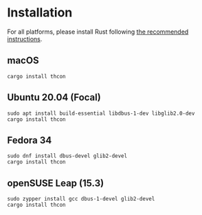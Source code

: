 # Installation
For all platforms, please install Rust following [the recommended
instructions](https://www.rust-lang.org/learn/get-started).

## macOS
```text:no-line-numbers
cargo install thcon
```

## Ubuntu 20.04 (Focal)
```text:no-line-numbers
sudo apt install build-essential libdbus-1-dev libglib2.0-dev
cargo install thcon
```

## Fedora 34
```text:no-line-numbers
sudo dnf install dbus-devel glib2-devel
cargo install thcon
```

## openSUSE Leap (15.3)
```text:no-line-numbers
sudo zypper install gcc dbus-1-devel glib2-devel
cargo install thcon
```
